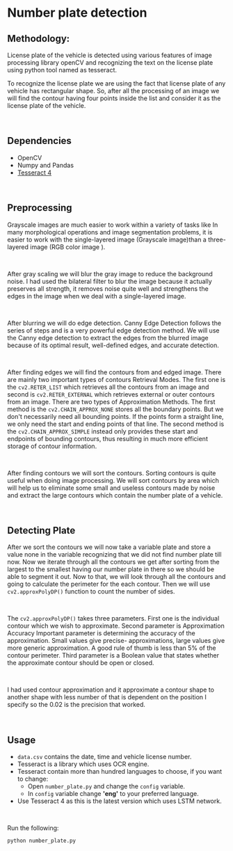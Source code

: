# Number plate detection

## Methodology:

License plate of the vehicle is detected using various features of image processing library openCV and recognizing the text on the license plate using python tool named as tesseract.

To recognize the license plate we are using the fact that license plate of any vehicle has rectangular shape. So, after all the processing of an image we will find the contour having four points inside the list and consider it as the license plate of the vehicle.

</br>

## Dependencies

- OpenCV
- Numpy and Pandas
- [Tesseract 4](https://github.com/tesseract-ocr/tesseract/wiki)

</br>

## Preprocessing

Grayscale images are much easier to work within a variety of tasks like In many morphological operations and image segmentation problems, it is easier to work with the single-layered image (Grayscale image)than a three-layered image (RGB color image ).

</br>

After gray scaling we will blur the gray image to reduce the background noise. I had used the bilateral filter to blur the image because it actually preserves all strength, it removes noise quite well and strengthens the edges in the image when we deal with a single-layered image.

</br>

After blurring we will do edge detection. Canny Edge Detection follows the series of steps and is a very powerful edge detection method. We will use the Canny edge detection to extract the edges from the blurred image because of its optimal result, well-defined edges, and accurate detection.

</br>

After finding edges we will find the contours from and edged image. There are mainly two important types of contours Retrieval Modes. The first one is the `cv2.RETER_LIST` which retrieves all the contours from an image and second is `cv2.RETER_EXTERNAL` which retrieves external or outer contours from an image. There are two types of Approximation Methods. The first method is the `cv2.CHAIN_APPROX_NONE` stores all the boundary points. But we don't necessarily need all bounding points. If the points form a straight line, we only need the start and ending points of that line. The second method is the `cv2.CHAIN_APPROX_SIMPLE` instead only provides these start and endpoints of bounding contours, thus resulting in much more efficient storage of contour information.

</br>

After finding contours we will sort the contours. Sorting contours is quite useful when doing image processing. We will sort contours by area which will help us to eliminate some small and useless contours made by noise and extract the large contours which contain the number plate of a vehicle.

</br>

## Detecting Plate

After we sort the contours we will now take a variable plate and store a value none in the variable recognizing that we did not find number plate till now. Now we iterate through all the contours we get after sorting from the largest to the smallest having our number plate in there so we should be able to segment it out. Now to that, we will look through all the contours and going to calculate the perimeter for the each contour. Then we will use `cv2.approxPolyDP()` function to count the number of sides.

</br>

The `cv2.approxPolyDP()` takes three parameters. First one is the individual contour which we wish to approximate. Second parameter is Approximation Accuracy Important parameter is determining the accuracy of the approximation. Small values give precise- approximations, large values give more generic approximation. A good rule of thumb is less than 5% of the contour perimeter. Third parameter is a Boolean value that states whether the approximate contour should be open or closed.

</br>

I had used contour approximation and it approximate a contour shape to another shape with less number of that is dependent on the position I specify so the 0.02 is the precision that worked.

</br>

## Usage

- `data.csv` contains the date, time and vehicle license number.
- Tesseract is a library which uses OCR engine.
- Tesseract contain more than hundred languages to choose, if you want to change:
  - Open `number_plate.py` and change the `config` variable.
  - In `config` variable change **'eng'** to your preferred language.
- Use Tesseract 4 as this is the latest version which uses LSTM network.

</br>

Run the following:

    python number_plate.py
